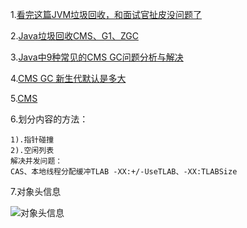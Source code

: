 1.[看完这篇JVM垃圾回收，和面试官扯皮没问题了](https://mp.weixin.qq.com/s/GekJhJBo2WY7girWV7GhBQ)

2.[Java垃圾回收CMS、G1、ZGC](https://www.cnblogs.com/zeussbook/p/12726824.html)

3.[Java中9种常见的CMS GC问题分析与解决](https://mp.weixin.qq.com/s/RFwXYdzeRkTG5uaebVoLQw)

4.[CMS GC 新生代默认是多大](https://blog.csdn.net/a479898045/article/details/96074734)

5.[CMS](https://blog.csdn.net/u010013573/article/details/88782757)

6.划分内容的方法：
```
1).指针碰撞
2).空闲列表
解决并发问题：
CAS、本地线程分配缓冲TLAB -XX:+/-UseTLAB、-XX:TLABSize 
```
7.对象头信息

![对象头信息](https://p6-juejin.byteimg.com/tos-cn-i-k3u1fbpfcp/d71b6b702af4479f8e0185ba70b67fa5~tplv-k3u1fbpfcp-watermark.image)
